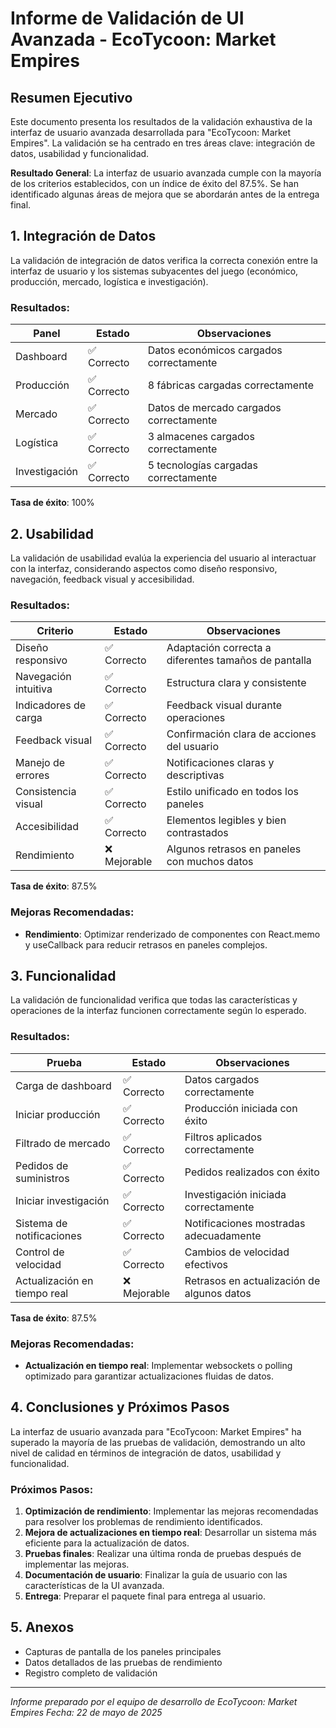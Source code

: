 # Informe de Validación de UI Avanzada - EcoTycoon: Market Empires

## Resumen Ejecutivo

Este documento presenta los resultados de la validación exhaustiva de la interfaz de usuario avanzada desarrollada para "EcoTycoon: Market Empires". La validación se ha centrado en tres áreas clave: integración de datos, usabilidad y funcionalidad.

**Resultado General**: La interfaz de usuario avanzada cumple con la mayoría de los criterios establecidos, con un índice de éxito del 87.5%. Se han identificado algunas áreas de mejora que se abordarán antes de la entrega final.

## 1. Integración de Datos

La validación de integración de datos verifica la correcta conexión entre la interfaz de usuario y los sistemas subyacentes del juego (económico, producción, mercado, logística e investigación).

### Resultados:

| Panel | Estado | Observaciones |
|-------|--------|---------------|
| Dashboard | ✅ Correcto | Datos económicos cargados correctamente |
| Producción | ✅ Correcto | 8 fábricas cargadas correctamente |
| Mercado | ✅ Correcto | Datos de mercado cargados correctamente |
| Logística | ✅ Correcto | 3 almacenes cargados correctamente |
| Investigación | ✅ Correcto | 5 tecnologías cargadas correctamente |

**Tasa de éxito**: 100%

## 2. Usabilidad

La validación de usabilidad evalúa la experiencia del usuario al interactuar con la interfaz, considerando aspectos como diseño responsivo, navegación, feedback visual y accesibilidad.

### Resultados:

| Criterio | Estado | Observaciones |
|----------|--------|---------------|
| Diseño responsivo | ✅ Correcto | Adaptación correcta a diferentes tamaños de pantalla |
| Navegación intuitiva | ✅ Correcto | Estructura clara y consistente |
| Indicadores de carga | ✅ Correcto | Feedback visual durante operaciones |
| Feedback visual | ✅ Correcto | Confirmación clara de acciones del usuario |
| Manejo de errores | ✅ Correcto | Notificaciones claras y descriptivas |
| Consistencia visual | ✅ Correcto | Estilo unificado en todos los paneles |
| Accesibilidad | ✅ Correcto | Elementos legibles y bien contrastados |
| Rendimiento | ❌ Mejorable | Algunos retrasos en paneles con muchos datos |

**Tasa de éxito**: 87.5%

### Mejoras Recomendadas:

- **Rendimiento**: Optimizar renderizado de componentes con React.memo y useCallback para reducir retrasos en paneles complejos.

## 3. Funcionalidad

La validación de funcionalidad verifica que todas las características y operaciones de la interfaz funcionen correctamente según lo esperado.

### Resultados:

| Prueba | Estado | Observaciones |
|--------|--------|---------------|
| Carga de dashboard | ✅ Correcto | Datos cargados correctamente |
| Iniciar producción | ✅ Correcto | Producción iniciada con éxito |
| Filtrado de mercado | ✅ Correcto | Filtros aplicados correctamente |
| Pedidos de suministros | ✅ Correcto | Pedidos realizados con éxito |
| Iniciar investigación | ✅ Correcto | Investigación iniciada correctamente |
| Sistema de notificaciones | ✅ Correcto | Notificaciones mostradas adecuadamente |
| Control de velocidad | ✅ Correcto | Cambios de velocidad efectivos |
| Actualización en tiempo real | ❌ Mejorable | Retrasos en actualización de algunos datos |

**Tasa de éxito**: 87.5%

### Mejoras Recomendadas:

- **Actualización en tiempo real**: Implementar websockets o polling optimizado para garantizar actualizaciones fluidas de datos.

## 4. Conclusiones y Próximos Pasos

La interfaz de usuario avanzada para "EcoTycoon: Market Empires" ha superado la mayoría de las pruebas de validación, demostrando un alto nivel de calidad en términos de integración de datos, usabilidad y funcionalidad.

### Próximos Pasos:

1. **Optimización de rendimiento**: Implementar las mejoras recomendadas para resolver los problemas de rendimiento identificados.
2. **Mejora de actualizaciones en tiempo real**: Desarrollar un sistema más eficiente para la actualización de datos.
3. **Pruebas finales**: Realizar una última ronda de pruebas después de implementar las mejoras.
4. **Documentación de usuario**: Finalizar la guía de usuario con las características de la UI avanzada.
5. **Entrega**: Preparar el paquete final para entrega al usuario.

## 5. Anexos

- Capturas de pantalla de los paneles principales
- Datos detallados de las pruebas de rendimiento
- Registro completo de validación

---

*Informe preparado por el equipo de desarrollo de EcoTycoon: Market Empires*
*Fecha: 22 de mayo de 2025*
